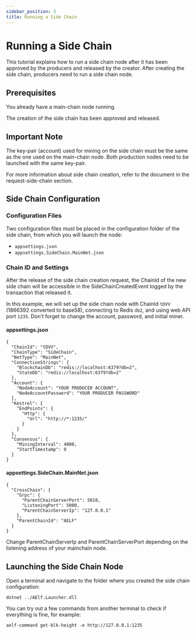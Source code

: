 ```yaml
---
sidebar_position: 3
title: Running a Side Chain
---
```

# Running a Side Chain

This tutorial explains how to run a side chain node after it has been approved by the producers and released by the creator. After creating the side chain, producers need to run a side chain node.

## Prerequisites

You already have a main-chain node running.

The creation of the side chain has been approved and released.

## Important Note

The key-pair (account) used for mining on the side chain must be the same as the one used on the main-chain node. Both production nodes need to be launched with the same key-pair.

For more information about side chain creation, refer to the document in the request-side-chain section.

## Side Chain Configuration

### Configuration Files

Two configuration files must be placed in the configuration folder of the side chain, from which you will launch the node:

* `appsettings.json`
* `appsettings.SideChain.MainNet.json`

### Chain ID and Settings

After the release of the side chain creation request, the ChainId of the new side chain will be accessible in the SideChainCreatedEvent logged by the transaction that released it.

In this example, we will set up the side chain node with ChainId `tDVV` (1866392 converted to base58), connecting to Redis `db2`, and using web API port `1235`. Don’t forget to change the account, password, and initial miner.

#### appsettings.json

```
{
  "ChainId": "tDVV",
  "ChainType": "SideChain",
  "NetType": "MainNet",
  "ConnectionStrings": {
    "BlockchainDb": "redis://localhost:6379?db=2",
    "StateDb": "redis://localhost:6379?db=2"
  },
  "Account": {
    "NodeAccount": "YOUR PRODUCER ACCOUNT",
    "NodeAccountPassword": "YOUR PRODUCER PASSWORD"
  },
  "Kestrel": {
    "EndPoints": {
      "Http": {
        "Url": "http://*:1235/"
      }
    }
  },
  "Consensus": {
    "MiningInterval": 4000,
    "StartTimestamp": 0
  }
}
```

#### appsettings.SideChain.MainNet.json

```
{
  "CrossChain": {
    "Grpc": {
      "ParentChainServerPort": 5010,
      "ListeningPort": 5000,
      "ParentChainServerIp": "127.0.0.1"
    },
    "ParentChainId": "AELF"
  }
}
```

Change ParentChainServerIp and ParentChainServerPort depending on the listening address of your mainchain node.

## Launching the Side Chain Node

Open a terminal and navigate to the folder where you created the side chain configuration:

```
dotnet ../AElf.Launcher.dll
```

You can try out a few commands from another terminal to check if everything is fine, for example:

```
aelf-command get-blk-height -e http://127.0.0.1:1235
```
